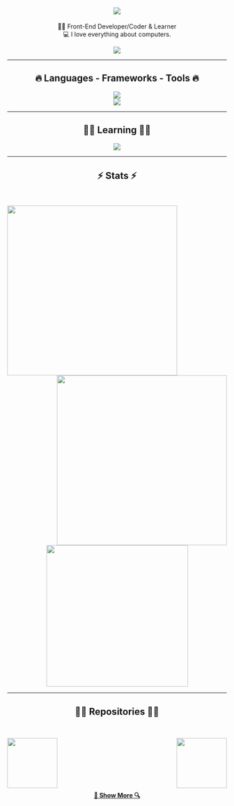 <!-- <p align="right"> <img src="https://komarev.com/ghpvc/?username=a-krkc&label=Profile%20views&color=0e75b6&style=flat" alt="a-krkc" /> </p> -->

<h1 align="center">
  <a href="https://git.io/typing-svg">
    <img src="https://readme-typing-svg.herokuapp.com/?lines=Hi+There!+👋;+Welcome+To+My+Playground!;&center=true&size=40">
  </a>
</h1>

<p align="center">
  👨‍💻 Front-End Developer/Coder & Learner 
  <br>
  💻 I love everything about computers.
  <br>
</p>
<div align="center"> 
     <a href="https://linkedin.com/in/abdullatifkurkcu" target="_blank"><img src="https://img.shields.io/badge/-LinkedIn-%230077B5?style=for-the-badge&logo=linkedin&logoColor=white" target="_blank"></a>
</div>
<hr>
<h2 align="center" >🔥 Languages - Frameworks - Tools 🔥</h2>
<p align="center" >
  <a href="https://skillicons.dev">
    <img src="https://skillicons.dev/icons?i=html,css,javascript,sass,python" /><br>
    <img src="https://skillicons.dev/icons?i=git,github,linux,vscode,figma" />
  </a>
</p>
<hr>
<h2 align="center">👨‍💻 Learning 👨‍💻</h2>
<p align="center">
  <a href="https://skillicons.dev">
    <img src="https://skillicons.dev/icons?i=react,typescript" />
  </a>
</p>
<hr>
<h2 align="center">⚡ Stats ⚡</h2>
<br>
<p align=center>
  <div align=center>
    <a href="https://github.com/denvercoder1/github-readme-streak-stats" title="Go to Source">
      <img align="left" width=390 src="https://github-readme-streak-stats.herokuapp.com/?user=a-krkc&theme=react&border=61dafb&border_radius=10" />
    </a>
    <a href="https://github.com/anuraghazra/github-readme-stats" title="Go to Source">
      <img align="right" width=390 src="https://github-readme-stats.vercel.app/api?username=a-krkc&show_icons=true&theme=react&border_color=61dafb&border_radius=10" />
    </a>
  </div>

  <br><br><br><br><br><br><br><br><br>

  <div align=center>
    <a href="https://github.com/anuraghazra/github-readme-stats">
      <img width=325 align="center"
src="https://github-readme-stats.vercel.app/api/top-langs/?username=a-krkc&title_color=61dafb&text_color=ffffff&icon_color=61dafb&bg_color=20232a&langs_count=8&layout=compact&border_color=61dafb&border_radius=10" />
    </a>
  </div>
  
</p>
<hr>
<h2 align="center">👨‍💻 Repositories 👨‍💻</h2>
<br>
<div width="100%" align="center">
  
<a align="right" href="https://github.com/a-krkc/Basic-Web-Projects" title="Web Projects"><img align="left" height="115" src="https://github-readme-stats.vercel.app/api/pin/?username=a-krkc&repo=Basic-Web-Projects&theme=react&border_color=61dafb&border_radius=10"></a>
  
<a align="left" href="https://github.com/a-krkc/Single-Page-Web-Site" title="Single Page Web Site"><img align="right" height="115" src="https://github-readme-stats.vercel.app/api/pin/?username=a-krkc&repo=Single-Page-Web-Site&theme=react&border_color=61dafb&border_radius=10"></a>
</div>

<br/><br/><br/><br/><br/><br/>

<!-- <div width="100%" align="center">
<a align="right" href="#" title="#"><img align="left" height="115" src="https://github-readme-stats.vercel.app/api/pin/?username=a-krkc&repo=###&theme=react&border_color=61dafb&border_radius=10"></a> -->

<!-- <a align="left" href="#" title="#"><img align="right" height="115" src="https://github-readme-stats.vercel.app/api/pin/?username=a-krkc&repo=###&theme=react&border_color=61dafb&border_radius=10"></a>
</div> -->

<!-- <br><br><br><br><br><br> -->

<h4 align="center">
  <a href="https://github.com/a-krkc?tab=repositories" title="Show Repositories">🔎 Show More 🔍</a>
</h4>
